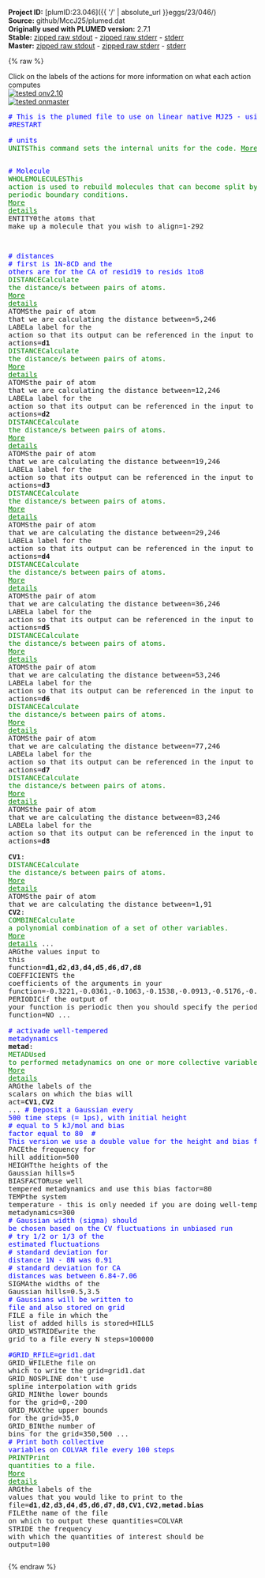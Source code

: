 **Project ID:** [plumID:23.046]({{ '/' | absolute_url }}eggs/23/046/)  
**Source:** github/MccJ25/plumed.dat  
**Originally used with PLUMED version:** 2.7.1  
**Stable:** [zipped raw stdout](plumed.dat.plumed.stdout.txt.zip) - [zipped raw stderr](plumed.dat.plumed.stderr.txt.zip) - [stderr](plumed.dat.plumed.stderr)  
**Master:** [zipped raw stdout](plumed.dat.plumed_master.stdout.txt.zip) - [zipped raw stderr](plumed.dat.plumed_master.stderr.txt.zip) - [stderr](plumed.dat.plumed_master.stderr)  

{% raw %}
<div class="plumedpreheader">
<div class="headerInfo" id="value_details_data/github/MccJ25/plumed.dat"> Click on the labels of the actions for more information on what each action computes </div>
<div class="containerBadge">
<div class="headerBadge"><a href="plumed.dat.plumed.stderr"><img src="https://img.shields.io/badge/v2.10-passing-green.svg" alt="tested onv2.10" /></a></div>
<div class="headerBadge"><a href="plumed.dat.plumed_master.stderr"><img src="https://img.shields.io/badge/master-passing-green.svg" alt="tested onmaster" /></a></div>
</div>
</div>
<pre class="plumedlisting">
<span style="color:blue" class="comment"># This is the plumed file to use on linear native MJ25 - using 2 CVs</span>
<span style="color:blue" class="comment">#RESTART </span>
<br/><span style="color:blue" class="comment"># units </span>
<span class="plumedtooltip" style="color:green">UNITS<span class="right">This command sets the internal units for the code. <a href="https://www.plumed.org/doc-master/user-doc/html/UNITS" style="color:green">More details</a><i></i></span></span> <span class="plumedtooltip">LENGTH<span class="right">the units of lengths<i></i></span></span>=A

<span style="color:blue" class="comment"># Molecule</span>
<span style="display:none;" id="data/github/MccJ25/plumed.dat">The UNITS action with label <b></b> calculates something</span><span class="plumedtooltip" style="color:green">WHOLEMOLECULES<span class="right">This action is used to rebuild molecules that can become split by the periodic boundary conditions. <a href="https://www.plumed.org/doc-master/user-doc/html/WHOLEMOLECULES" style="color:green">More details</a><i></i></span></span> <span class="plumedtooltip">ENTITY0<span class="right">the atoms that make up a molecule that you wish to align<i></i></span></span>=1-292 

<span style="color:blue" class="comment"># distances </span>
<span style="color:blue" class="comment"># first is 1N-8CD and the others are for the CA of resid19 to resids 1to8</span>
<span class="plumedtooltip" style="color:green">DISTANCE<span class="right">Calculate the distance/s between pairs of atoms. <a href="https://www.plumed.org/doc-master/user-doc/html/DISTANCE" style="color:green">More details</a><i></i></span></span> <span class="plumedtooltip">ATOMS<span class="right">the pair of atom that we are calculating the distance between<i></i></span></span>=5,246 	<span class="plumedtooltip">LABEL<span class="right">a label for the action so that its output can be referenced in the input to other actions<i></i></span></span>=<b name="data/github/MccJ25/plumed.datd1" onclick='showPath("data/github/MccJ25/plumed.dat","data/github/MccJ25/plumed.datd1","data/github/MccJ25/plumed.datd1","brown")'>d1</b>
<span style="display:none;" id="data/github/MccJ25/plumed.datd1">The DISTANCE action with label <b>d1</b> calculates the following quantities:<table  align="center" frame="void" width="95%" cellpadding="5%"><tr><td width="5%"><b> Quantity </b>  </td><td><b> Description </b> </td></tr><tr><td width="5%">d1.value</td><td>the DISTANCE between this pair of atoms</td></tr></table></span><span class="plumedtooltip" style="color:green">DISTANCE<span class="right">Calculate the distance/s between pairs of atoms. <a href="https://www.plumed.org/doc-master/user-doc/html/DISTANCE" style="color:green">More details</a><i></i></span></span> <span class="plumedtooltip">ATOMS<span class="right">the pair of atom that we are calculating the distance between<i></i></span></span>=12,246 	<span class="plumedtooltip">LABEL<span class="right">a label for the action so that its output can be referenced in the input to other actions<i></i></span></span>=<b name="data/github/MccJ25/plumed.datd2" onclick='showPath("data/github/MccJ25/plumed.dat","data/github/MccJ25/plumed.datd2","data/github/MccJ25/plumed.datd2","brown")'>d2</b>
<span style="display:none;" id="data/github/MccJ25/plumed.datd2">The DISTANCE action with label <b>d2</b> calculates the following quantities:<table  align="center" frame="void" width="95%" cellpadding="5%"><tr><td width="5%"><b> Quantity </b>  </td><td><b> Description </b> </td></tr><tr><td width="5%">d2.value</td><td>the DISTANCE between this pair of atoms</td></tr></table></span><span class="plumedtooltip" style="color:green">DISTANCE<span class="right">Calculate the distance/s between pairs of atoms. <a href="https://www.plumed.org/doc-master/user-doc/html/DISTANCE" style="color:green">More details</a><i></i></span></span> <span class="plumedtooltip">ATOMS<span class="right">the pair of atom that we are calculating the distance between<i></i></span></span>=19,246 	<span class="plumedtooltip">LABEL<span class="right">a label for the action so that its output can be referenced in the input to other actions<i></i></span></span>=<b name="data/github/MccJ25/plumed.datd3" onclick='showPath("data/github/MccJ25/plumed.dat","data/github/MccJ25/plumed.datd3","data/github/MccJ25/plumed.datd3","brown")'>d3</b>
<span style="display:none;" id="data/github/MccJ25/plumed.datd3">The DISTANCE action with label <b>d3</b> calculates the following quantities:<table  align="center" frame="void" width="95%" cellpadding="5%"><tr><td width="5%"><b> Quantity </b>  </td><td><b> Description </b> </td></tr><tr><td width="5%">d3.value</td><td>the DISTANCE between this pair of atoms</td></tr></table></span><span class="plumedtooltip" style="color:green">DISTANCE<span class="right">Calculate the distance/s between pairs of atoms. <a href="https://www.plumed.org/doc-master/user-doc/html/DISTANCE" style="color:green">More details</a><i></i></span></span> <span class="plumedtooltip">ATOMS<span class="right">the pair of atom that we are calculating the distance between<i></i></span></span>=29,246 	<span class="plumedtooltip">LABEL<span class="right">a label for the action so that its output can be referenced in the input to other actions<i></i></span></span>=<b name="data/github/MccJ25/plumed.datd4" onclick='showPath("data/github/MccJ25/plumed.dat","data/github/MccJ25/plumed.datd4","data/github/MccJ25/plumed.datd4","brown")'>d4</b>
<span style="display:none;" id="data/github/MccJ25/plumed.datd4">The DISTANCE action with label <b>d4</b> calculates the following quantities:<table  align="center" frame="void" width="95%" cellpadding="5%"><tr><td width="5%"><b> Quantity </b>  </td><td><b> Description </b> </td></tr><tr><td width="5%">d4.value</td><td>the DISTANCE between this pair of atoms</td></tr></table></span><span class="plumedtooltip" style="color:green">DISTANCE<span class="right">Calculate the distance/s between pairs of atoms. <a href="https://www.plumed.org/doc-master/user-doc/html/DISTANCE" style="color:green">More details</a><i></i></span></span> <span class="plumedtooltip">ATOMS<span class="right">the pair of atom that we are calculating the distance between<i></i></span></span>=36,246 	<span class="plumedtooltip">LABEL<span class="right">a label for the action so that its output can be referenced in the input to other actions<i></i></span></span>=<b name="data/github/MccJ25/plumed.datd5" onclick='showPath("data/github/MccJ25/plumed.dat","data/github/MccJ25/plumed.datd5","data/github/MccJ25/plumed.datd5","brown")'>d5</b>
<span style="display:none;" id="data/github/MccJ25/plumed.datd5">The DISTANCE action with label <b>d5</b> calculates the following quantities:<table  align="center" frame="void" width="95%" cellpadding="5%"><tr><td width="5%"><b> Quantity </b>  </td><td><b> Description </b> </td></tr><tr><td width="5%">d5.value</td><td>the DISTANCE between this pair of atoms</td></tr></table></span><span class="plumedtooltip" style="color:green">DISTANCE<span class="right">Calculate the distance/s between pairs of atoms. <a href="https://www.plumed.org/doc-master/user-doc/html/DISTANCE" style="color:green">More details</a><i></i></span></span> <span class="plumedtooltip">ATOMS<span class="right">the pair of atom that we are calculating the distance between<i></i></span></span>=53,246 	<span class="plumedtooltip">LABEL<span class="right">a label for the action so that its output can be referenced in the input to other actions<i></i></span></span>=<b name="data/github/MccJ25/plumed.datd6" onclick='showPath("data/github/MccJ25/plumed.dat","data/github/MccJ25/plumed.datd6","data/github/MccJ25/plumed.datd6","brown")'>d6</b>
<span style="display:none;" id="data/github/MccJ25/plumed.datd6">The DISTANCE action with label <b>d6</b> calculates the following quantities:<table  align="center" frame="void" width="95%" cellpadding="5%"><tr><td width="5%"><b> Quantity </b>  </td><td><b> Description </b> </td></tr><tr><td width="5%">d6.value</td><td>the DISTANCE between this pair of atoms</td></tr></table></span><span class="plumedtooltip" style="color:green">DISTANCE<span class="right">Calculate the distance/s between pairs of atoms. <a href="https://www.plumed.org/doc-master/user-doc/html/DISTANCE" style="color:green">More details</a><i></i></span></span> <span class="plumedtooltip">ATOMS<span class="right">the pair of atom that we are calculating the distance between<i></i></span></span>=77,246 	<span class="plumedtooltip">LABEL<span class="right">a label for the action so that its output can be referenced in the input to other actions<i></i></span></span>=<b name="data/github/MccJ25/plumed.datd7" onclick='showPath("data/github/MccJ25/plumed.dat","data/github/MccJ25/plumed.datd7","data/github/MccJ25/plumed.datd7","brown")'>d7</b>
<span style="display:none;" id="data/github/MccJ25/plumed.datd7">The DISTANCE action with label <b>d7</b> calculates the following quantities:<table  align="center" frame="void" width="95%" cellpadding="5%"><tr><td width="5%"><b> Quantity </b>  </td><td><b> Description </b> </td></tr><tr><td width="5%">d7.value</td><td>the DISTANCE between this pair of atoms</td></tr></table></span><span class="plumedtooltip" style="color:green">DISTANCE<span class="right">Calculate the distance/s between pairs of atoms. <a href="https://www.plumed.org/doc-master/user-doc/html/DISTANCE" style="color:green">More details</a><i></i></span></span> <span class="plumedtooltip">ATOMS<span class="right">the pair of atom that we are calculating the distance between<i></i></span></span>=83,246 	<span class="plumedtooltip">LABEL<span class="right">a label for the action so that its output can be referenced in the input to other actions<i></i></span></span>=<b name="data/github/MccJ25/plumed.datd8" onclick='showPath("data/github/MccJ25/plumed.dat","data/github/MccJ25/plumed.datd8","data/github/MccJ25/plumed.datd8","brown")'>d8</b>
<br/><span style="display:none;" id="data/github/MccJ25/plumed.datd8">The DISTANCE action with label <b>d8</b> calculates the following quantities:<table  align="center" frame="void" width="95%" cellpadding="5%"><tr><td width="5%"><b> Quantity </b>  </td><td><b> Description </b> </td></tr><tr><td width="5%">d8.value</td><td>the DISTANCE between this pair of atoms</td></tr></table></span><b name="data/github/MccJ25/plumed.datCV1" onclick='showPath("data/github/MccJ25/plumed.dat","data/github/MccJ25/plumed.datCV1","data/github/MccJ25/plumed.datCV1","brown")'>CV1</b>: <span class="plumedtooltip" style="color:green">DISTANCE<span class="right">Calculate the distance/s between pairs of atoms. <a href="https://www.plumed.org/doc-master/user-doc/html/DISTANCE" style="color:green">More details</a><i></i></span></span> <span class="plumedtooltip">ATOMS<span class="right">the pair of atom that we are calculating the distance between<i></i></span></span>=1,91
<span style="display:none;" id="data/github/MccJ25/plumed.datCV1">The DISTANCE action with label <b>CV1</b> calculates the following quantities:<table  align="center" frame="void" width="95%" cellpadding="5%"><tr><td width="5%"><b> Quantity </b>  </td><td><b> Description </b> </td></tr><tr><td width="5%">CV1.value</td><td>the DISTANCE between this pair of atoms</td></tr></table></span><b name="data/github/MccJ25/plumed.datCV2" onclick='showPath("data/github/MccJ25/plumed.dat","data/github/MccJ25/plumed.datCV2","data/github/MccJ25/plumed.datCV2","brown")'>CV2</b>: <span class="plumedtooltip" style="color:green">COMBINE<span class="right">Calculate a polynomial combination of a set of other variables. <a href="https://www.plumed.org/doc-master/user-doc/html/COMBINE" style="color:green">More details</a><i></i></span></span> ...
	<span class="plumedtooltip">ARG<span class="right">the values input to this function<i></i></span></span>=<b name="data/github/MccJ25/plumed.datd1">d1</b>,<b name="data/github/MccJ25/plumed.datd2">d2</b>,<b name="data/github/MccJ25/plumed.datd3">d3</b>,<b name="data/github/MccJ25/plumed.datd4">d4</b>,<b name="data/github/MccJ25/plumed.datd5">d5</b>,<b name="data/github/MccJ25/plumed.datd6">d6</b>,<b name="data/github/MccJ25/plumed.datd7">d7</b>,<b name="data/github/MccJ25/plumed.datd8">d8</b>
	<span class="plumedtooltip">COEFFICIENTS<span class="right"> the coefficients of the arguments in your function<i></i></span></span>=-0.3221,-0.0361,-0.1063,-0.1538,-0.0913,-0.5176,-0.6589,-0.3867
	<span class="plumedtooltip">PERIODIC<span class="right">if the output of your function is periodic then you should specify the periodicity of the function<i></i></span></span>=NO 
...
<br/><span style="color:blue" class="comment"># activade well-tempered metadynamics</span>
<span style="display:none;" id="data/github/MccJ25/plumed.datCV2">The COMBINE action with label <b>CV2</b> calculates the following quantities:<table  align="center" frame="void" width="95%" cellpadding="5%"><tr><td width="5%"><b> Quantity </b>  </td><td><b> Description </b> </td></tr><tr><td width="5%">CV2.value</td><td>a linear combination</td></tr></table></span><b name="data/github/MccJ25/plumed.datmetad" onclick='showPath("data/github/MccJ25/plumed.dat","data/github/MccJ25/plumed.datmetad","data/github/MccJ25/plumed.datmetad","brown")'>metad</b>: <span class="plumedtooltip" style="color:green">METAD<span class="right">Used to performed metadynamics on one or more collective variables. <a href="https://www.plumed.org/doc-master/user-doc/html/METAD" style="color:green">More details</a><i></i></span></span> <span class="plumedtooltip">ARG<span class="right">the labels of the scalars on which the bias will act<i></i></span></span>=<b name="data/github/MccJ25/plumed.datCV1">CV1</b>,<b name="data/github/MccJ25/plumed.datCV2">CV2</b> ...
   <span style="color:blue" class="comment"># Deposit a Gaussian every 500 time steps (= 1ps), with initial height </span>
   <span style="color:blue" class="comment"># equal to 5 kJ/mol and bias factor equal to 80 </span>
   <span style="color:blue" class="comment"># This version we use a double value for the height and bias factor</span>
   <span class="plumedtooltip">PACE<span class="right">the frequency for hill addition<i></i></span></span>=500 <span class="plumedtooltip">HEIGHT<span class="right">the heights of the Gaussian hills<i></i></span></span>=5 <span class="plumedtooltip">BIASFACTOR<span class="right">use well tempered metadynamics and use this bias factor<i></i></span></span>=80 <span class="plumedtooltip">TEMP<span class="right">the system temperature - this is only needed if you are doing well-tempered metadynamics<i></i></span></span>=300
   <span style="color:blue" class="comment"># Gaussian width (sigma) should be chosen based on the CV fluctuations in unbiased run </span>
   <span style="color:blue" class="comment"># try 1/2 or 1/3 of the estimated fluctuations </span>
   <span style="color:blue" class="comment"># standard deviation for distance 1N - 8N was 0.91</span>
   <span style="color:blue" class="comment"># standard deviation for CA distances was between 6.84-7.06</span>
   <span class="plumedtooltip">SIGMA<span class="right">the widths of the Gaussian hills<i></i></span></span>=0.5,3.5 
   <span style="color:blue" class="comment"># Gaussians will be written to file and also stored on grid </span>
   <span class="plumedtooltip">FILE<span class="right"> a file in which the list of added hills is stored<i></i></span></span>=HILLS 
   <span class="plumedtooltip">GRID_WSTRIDE<span class="right">write the grid to a file every N steps<i></i></span></span>=100000  
<span style="color:blue" class="comment">#GRID_RFILE=grid1.dat </span>
<span class="plumedtooltip">GRID_WFILE<span class="right">the file on which to write the grid<i></i></span></span>=grid1.dat 
   <span class="plumedtooltip">GRID_NOSPLINE<span class="right"> don't use spline interpolation with grids<i></i></span></span>
   <span class="plumedtooltip">GRID_MIN<span class="right">the lower bounds for the grid<i></i></span></span>=0,-200
   <span class="plumedtooltip">GRID_MAX<span class="right">the upper bounds for the grid<i></i></span></span>=35,0
   <span class="plumedtooltip">GRID_BIN<span class="right">the number of bins for the grid<i></i></span></span>=350,500
...
<span style="color:blue" class="comment"># Print both collective variables on COLVAR file every 100 steps</span>
<span style="display:none;" id="data/github/MccJ25/plumed.datmetad">The METAD action with label <b>metad</b> calculates the following quantities:<table  align="center" frame="void" width="95%" cellpadding="5%"><tr><td width="5%"><b> Quantity </b>  </td><td><b> Description </b> </td></tr><tr><td width="5%">metad.bias</td><td>the instantaneous value of the bias potential</td></tr></table></span><span class="plumedtooltip" style="color:green">PRINT<span class="right">Print quantities to a file. <a href="https://www.plumed.org/doc-master/user-doc/html/PRINT" style="color:green">More details</a><i></i></span></span> <span class="plumedtooltip">ARG<span class="right">the labels of the values that you would like to print to the file<i></i></span></span>=<b name="data/github/MccJ25/plumed.datd1">d1</b>,<b name="data/github/MccJ25/plumed.datd2">d2</b>,<b name="data/github/MccJ25/plumed.datd3">d3</b>,<b name="data/github/MccJ25/plumed.datd4">d4</b>,<b name="data/github/MccJ25/plumed.datd5">d5</b>,<b name="data/github/MccJ25/plumed.datd6">d6</b>,<b name="data/github/MccJ25/plumed.datd7">d7</b>,<b name="data/github/MccJ25/plumed.datd8">d8</b>,<b name="data/github/MccJ25/plumed.datCV1">CV1</b>,<b name="data/github/MccJ25/plumed.datCV2">CV2</b>,<b name="data/github/MccJ25/plumed.datmetad">metad.bias</b> <span class="plumedtooltip">FILE<span class="right">the name of the file on which to output these quantities<i></i></span></span>=COLVAR <span class="plumedtooltip">STRIDE<span class="right"> the frequency with which the quantities of interest should be output<i></i></span></span>=100
</pre>
{% endraw %}
